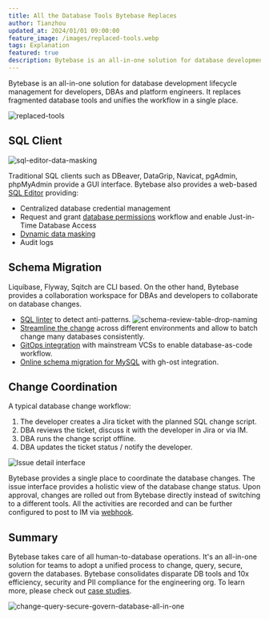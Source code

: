 ```yaml
---
title: All the Database Tools Bytebase Replaces
author: Tianzhou
updated_at: 2024/01/01 09:00:00
feature_image: /images/replaced-tools.webp
tags: Explanation
featured: true
description: Bytebase is an all-in-one solution for database development lifecycle management. It replaces fragmented database tools and unifies the workflow in a single place.
---
```


Bytebase is an all-in-one solution for database development lifecycle management for developers, DBAs and platform engineers. It replaces fragmented database tools and unifies the workflow in a single place.

![replaced-tools](/images/replaced-tools.webp)

## SQL Client

![sql-editor-data-masking](/images/page/main/sql-editor/mask.webp)

Traditional SQL clients such as DBeaver, DataGrip, Navicat, pgAdmin, phpMyAdmin provide a GUI interface.
Bytebase also provides a web-based [SQL Editor](/sql-editor/) providing:

- Centralized database credential management
- Request and grant [database permissions](https://docs.bytebase.com/security/database-permission/overview/) workflow and enable Just-in-Time Database Access
- [Dynamic data masking](https://docs.bytebase.com/security/data-masking/overview/)
- Audit logs

## Schema Migration

Liquibase, Flyway, Sqitch are CLI based. On the other hand, Bytebase provides a collaboration workspace
for DBAs and developers to collaborate on database changes.

- [SQL linter](https://docs.bytebase.com/sql-review/overview/) to detect anti-patterns.
  ![schema-review-table-drop-naming](/content/blog/all-database-tools-bytebase-replaces/schema-review-table-drop-naming.webp)
- [Streamline the change](https://docs.bytebase.com/change-database/batch-change/) across different environments and allow to batch change many databases consistently.
- [GitOps integration](https://docs.bytebase.com/gitops/overview/) with mainstream VCSs to enable database-as-code workflow.
- [Online schema migration for MySQL](https://docs.bytebase.com/change-database/online-schema-migration-for-mysql/) with gh-ost integration.

## Change Coordination

A typical database change workflow:

1. The developer creates a Jira ticket with the planned SQL change script.
1. DBA reviews the ticket, discuss it with the developer in Jira or via IM.
1. DBA runs the change script offline.
1. DBA updates the ticket status / notify the developer.

![Issue detail interface](/content/blog/all-database-tools-bytebase-replaces/issue-detail.webp)

Bytebase provides a single place to coordinate the database changes. The issue interface provides
a holistic view of the database change status. Upon approval, changes are rolled out from Bytebase
directly instead of switching to a different tools. All the activities are recorded and can be further
configured to post to IM via [webhook](https://docs.bytebase.com/change-database/webhook).

## Summary

Bytebase takes care of all human-to-database operations. It's an all-in-one solution for teams to
adopt a unified process to change, query, secure, govern the databases. Bytebase consolidates disparate DB tools and 10x efficiency, security and PII compliance for the engineering org. To learn more, please check out [case studies](/blog/category/case-study/).

![change-query-secure-govern-database-all-in-one](/images/db-scheme-lg.png)
